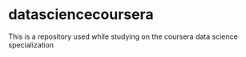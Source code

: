 # datasciencecoursera
This is a repository used while studying on the coursera data science specialization
